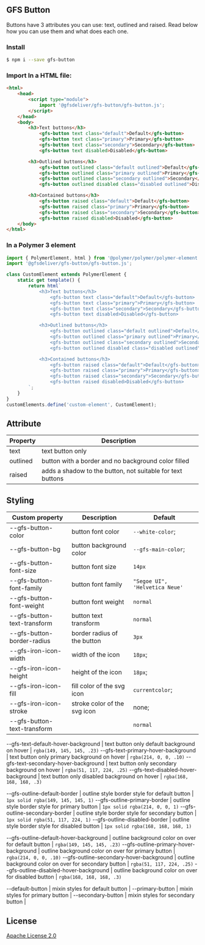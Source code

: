 ## GFS Button
Buttons have 3 attributes you can use: text, outlined and raised. Read below how you can use them and what does each one.


### Install

```bash
$ npm i --save gfs-button
```

### Import In a HTML file:

```html
<html>
    <head>
        <script type="module">
            import '@gfsdeliver/gfs-button/gfs-button.js';
        </script>
    </head>
    <body>
        <h3>Text buttons</h3>
            <gfs-button text class="default">Default</gfs-button>
            <gfs-button text class="primary">Primary</gfs-button>
            <gfs-button text class="secondary">Secondary</gfs-button>
            <gfs-button text disabled>Disabled</gfs-button>

        <h3>Outlined buttons</h3>
            <gfs-button outlined class="default outlined">Default</gfs-button>
            <gfs-button outlined class="primary outlined">Primary</gfs-button>
            <gfs-button outlined class="secondary outlined">Secondary</gfs-button>
            <gfs-button outlined disabled class="disabled outlined">Disabled</gfs-button>

        <h3>Contained buttons</h3>
            <gfs-button raised class="default">Default</gfs-button>
            <gfs-button raised class="primary">Primary</gfs-button>
            <gfs-button raised class="secondary">Secondary</gfs-button>
            <gfs-button raised disabled>Disabled</gfs-button>
    </body>
</html>
```

### In a Polymer 3 element
```js
import { PolymerElement, html } from '@polymer/polymer/polymer-element.js';
import '@gfsdeliver/gfs-button/gfs-button.js';

class CustomElement extends PolymerElement {
    static get template() {
        return html`
            <h3>Text buttons</h3>
                <gfs-button text class="default">Default</gfs-button>
                <gfs-button text class="primary">Primary</gfs-button>
                <gfs-button text class="secondary">Secondary</gfs-button>
                <gfs-button text disabled>Disabled</gfs-button>

            <h3>Outlined buttons</h3>
                <gfs-button outlined class="default outlined">Default</gfs-button>
                <gfs-button outlined class="primary outlined">Primary</gfs-button>
                <gfs-button outlined class="secondary outlined">Secondary</gfs-button>
                <gfs-button outlined disabled class="disabled outlined">Disabled</gfs-button>

            <h3>Contained buttons</h3>
                <gfs-button raised class="default">Default</gfs-button>
                <gfs-button raised class="primary">Primary</gfs-button>
                <gfs-button raised class="secondary">Secondary</gfs-button>
                <gfs-button raised disabled>Disabled</gfs-button>
        `;
    }
}
customElements.define('custom-element', CustomElement);
```


## Attribute
Property | Description
---------|-------------
text | text button only
outlined | button with a border and no background color filled
raised | adds a shadow to the button, not suitable for text buttons

## Styling

Custom property | Description | Default
----------------|-------------|----------
--gfs-button-color | button font color | `--white-color`;
--gfs-button-bg | button background color | `--gfs-main-color`;
--gfs-button-font-size | button font size | `14px`
--gfs-button-font-family | button font family | `"Segoe UI", 'Helvetica Neue'`
--gfs-button-font-weight | button font weight | `normal`
--gfs-button-text-transform | button text transform | `normal`
--gfs-button-border-radius | border radius of the button | `3px`
--gfs-iron-icon-width | width of the icon | `18px`;
--gfs-iron-icon-height | height of the icon | `18px`;
--gfs-iron-icon-fill | fill color of the svg icon | `currentcolor`;
--gfs-iron-icon-stroke | stroke color of the svg icon |  none;
--gfs-button-text-transform |  | `normal`

--gfs-text-default-hover-background | text button only default background on hover | `rgba(149, 145, 145, .23)`
--gfs-text-primary-hover-background | text button only primary background on hover | `rgba(214, 0, 0, .10)`
--gfs-text-secondary-hover-background | text button only secondary background on hover | `rgba(51, 117, 224, .25)`
--gfs-text-disabled-hover-background | text button only disabled background on hover | `rgba(168, 168, 168, .3)`

--gfs-outline-default-border | outline style border style for default button | `1px solid rgba(149, 145, 145, 1)`
--gfs-outline-primary-border | outline style border style for primary button | `1px solid rgba(214, 0, 0, 1)`
--gfs-outline-secondary-border | outline style border style for secondary button | `1px solid rgba(51, 117, 224, 1)`
--gfs-outline-disabled-border | outline style border style for disabled button | `1px solid rgba(168, 168, 168, 1)`

--gfs-outline-default-hover-background | outline background color on over for default button | `rgba(149, 145, 145, .23)`
--gfs-outline-primary-hover-background | outline background color on over for primary button | `rgba(214, 0, 0, .10)`
--gfs-outline-secondary-hover-background | outline background color on over for secondary button | `rgba(51, 117, 224, .25)`
--gfs-outline-disabled-hover-background | outline background color on over for disabled button | `rgba(168, 168, 168, .3)`

--default-button | mixin styles for default button |
--primary-button | mixin styles for primary button |
--secondary-button | mixin styles for secondary button |


## License

[Apache License 2.0](https://www.apache.org/licenses/LICENSE-2.0.html)